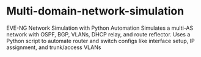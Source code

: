# Multi-domain-network-simulation
EVE-NG Network Simulation with Python Automation Simulates a multi-AS network with OSPF, BGP, VLANs, DHCP relay, and route reflector. Uses a Python script to automate router and switch configs like interface setup, IP assignment, and trunk/access VLANs
